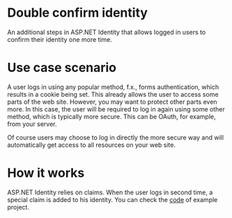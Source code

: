 # Double confirm identity
An additional steps in ASP.NET Identity that allows logged in users to confirm their identity one more time.

# Use case scenario
A user logs in using any popular method, f.x., forms authentication, which results in a cookie being set. This already allows the user to access some parts of the web site. However, you may want to protect other parts even more. In this case, the user will be required to log in again using some other method, which is typically more secure. This can be OAuth, for example, from your server.

Of course users may choose to log in directly the more secure way and will automatically get access to all resources on your web site.

# How it works
ASP.NET Identity relies on claims. When the user logs in second time, a special claim is added to his identity. You can check the [code](https://github.com/boyanin/Double-confirm-identity/tree/master/Examples/FormsAuth) of example project.
